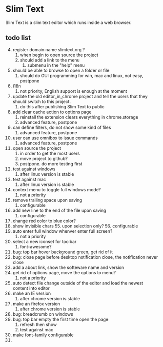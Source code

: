 # Slim Text

Slim Text is a slim text editor which runs inside a web browser.


## todo list

4. register domain name slimtext.org ?
    1. when begin to open source the project
    2. should add a link to the menu
        1. submenu in the "help" menu
7. should be able to browse to open a folder or file
    1. should do GUI programming for win, mac and linux, not easy, postpone
10. i18n
    1. not priority, English support is enough at the moment
13. update the old editor_in_chrome project and tell the users that they should switch to this project.
    1. do this after publishing Slim Text to public
34. add clear cache action to options page
    1. reinstall the extension clears everything in chrome.storage
    2. advanced feature, postpone
35. can define filters, do not show some kind of files
    1. advanced feature, postpone
40. user can use omnibox to issue commands
    1. advanced feature, postpone
44. open source the project
    1. in order to get the most users
    2. move project to github?
    3. postpone. do more testing first
45. test against windows
    1. after linux version is stable
46. test against mac
    1. after linux version is stable
50. context menu to toggle full windows mode?
    1. not a priority
51. remove trailing space upon saving
    1. configurable
52. add new line to the end of the file upon saving
    1. configurable
53. change red color to blue color?
54. show invisible chars
    55. upon selection only?
    56. configurable
56. auto enter full window whenver enter full screen?
    1. not a priority
61. select a new iconset for toolbar
    1. font-awesome?
62. bug: top bar hover background green, get rid of it
63. bug: close page before desktop notification close, the notification never close
65. add a about link, show the softeware name and version
66. get rid of options page, move the options to menu?
    1. not a priority
68. auto detect file change outside of the editor and load the newest content into editor
70. make an IE version
    1. after chrome version is stable
71. make an firefox version
    1. after chrome version is stable
72. bug: breadcrumb on windows
74. bug: top bar empty the first time open the page
    1. refresh then show
    2. test against mac
76. make font-family configurable
77.
